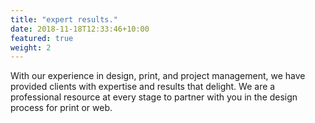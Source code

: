 ```yaml
---
title: "expert results."
date: 2018-11-18T12:33:46+10:00
featured: true
weight: 2
---
```


With our experience in design, print, and project management, we have provided clients with expertise and results that delight. We are a professional resource at every stage to partner with you in the design process for print or&nbsp;web.

